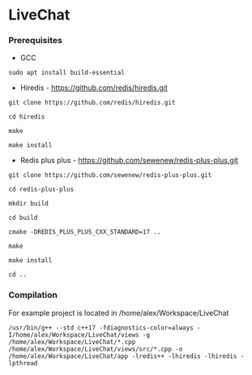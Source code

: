 # LiveChat

### Prerequisites

* GCC
```
sudo apt install build-essential
```
* Hiredis - https://github.com/redis/hiredis.git
```
git clone https://github.com/redis/hiredis.git

cd hiredis

make

make install
```
* Redis plus plus - https://github.com/sewenew/redis-plus-plus.git
```
git clone https://github.com/sewenew/redis-plus-plus.git

cd redis-plus-plus

mkdir build

cd build

cmake -DREDIS_PLUS_PLUS_CXX_STANDARD=17 ..

make

make install

cd ..
```

### Compilation
For example project is located in /home/alex/Workspace/LiveChat

```
/usr/bin/g++ --std c++17 -fdiagnostics-color=always -I/home/alex/Workspace/LiveChat/views -g /home/alex/Workspace/LiveChat/*.cpp /home/alex/Workspace/LiveChat/views/src/*.cpp -o /home/alex/Workspace/LiveChat/app -lredis++ -lhiredis -lhiredis -lpthread
```
